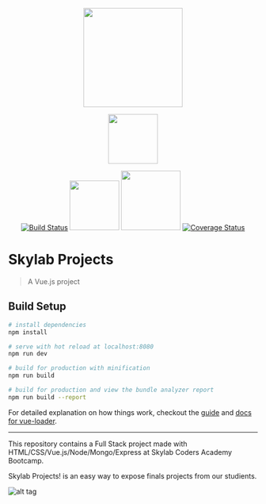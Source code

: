 <p align="center"><a href="http://www.skylabcoders.com" target="_blank"><img width="200"src="https://github.com/FransLopez/logo-images/blob/master/logos/skylab-56.png"></a></p>
<p align="center"><a href="https://vuejs.org" target="_blank"><img width="100"src="https://vuejs.org/images/logo.png"></a></p>

<p align="center">
    <a href="http://getbootstrap.com/"><img src="https://github.com/FransLopez/logo-images/blob/master/logos/bootstrap.png" alt="Build Status"></a>
    <a href="https://nodejs.org/" target="_blank"><img width="100"src="https://github.com/FransLopez/logo-images/blob/master/logos/nodejs.png"></a>
    <a href="https://www.mongodb.com" target="_blank"><img width="120"src="https://github.com/FransLopez/logo-images/blob/master/logos/mongodb.png"></a>
    <a href="http://standardjs.com/"><img src="https://img.shields.io/badge/code%20style-standard-brightgreen.svg" alt="Coverage Status"></a>
</p>


# Skylab Projects

> A Vue.js project

## Build Setup

``` bash
# install dependencies
npm install

# serve with hot reload at localhost:8080
npm run dev

# build for production with minification
npm run build

# build for production and view the bundle analyzer report
npm run build --report
```

For detailed explanation on how things work, checkout the [guide](http://vuejs-templates.github.io/webpack/) and [docs for vue-loader](http://vuejs.github.io/vue-loader).

------

This repository contains a Full Stack project made with HTML/CSS/Vue.js/Node/Mongo/Express at Skylab Coders Academy Bootcamp.

Skylab Projects! is an easy way to expose finals projects from our studients.


![alt tag](https://media.giphy.com/media/xUA7aS2fsY1cZnAiHu/giphy.gif)
